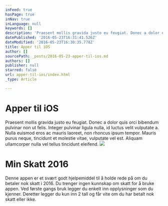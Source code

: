 ```yaml
---
inFeed: true
hasPage: true
inNav: true
inLanguage: null
keywords: []
description: 'Praesent mollis gravida justo eu feugiat. Donec a dolor quis orci bibendum pulvinar non ut felis. Integer pulvinar ligula nulla, id luctus velit vulputate a. Nulla euismod eros ac mauris laoreet, non rhoncus ipsum tempor. Mauris purus neque, tincidunt et molestie vitae, vulputate vel est. Aliquam ullamcorper nulla vel tellus tincidunt eleifend.'
datePublished: '2016-05-23T16:31:41.526Z'
dateModified: '2016-05-23T16:30:35.778Z'
title: Apper til iOS
author: []
sourcePath: _posts/2016-05-23-apper-til-ios.md
authors: []
publisher: null
starred: false
url: apper-til-ios/index.html
_type: Article

---
```

# Apper til iOS

Praesent mollis gravida justo eu feugiat. Donec a dolor quis orci bibendum pulvinar non ut felis. Integer pulvinar ligula nulla, id luctus velit vulputate a. Nulla euismod eros ac mauris laoreet, non rhoncus ipsum tempor. Mauris purus neque, tincidunt et molestie vitae, vulputate vel est. Aliquam ullamcorper nulla vel tellus tincidunt eleifend.
![](https://the-grid-user-content.s3-us-west-2.amazonaws.com/80fa57c0-760c-4e68-927b-9e4d7afc943f.jpg)

# 

# Min Skatt 2016

Denne appen er et svært godt hjelpemiddel til å holde rede på om du betaler nok skatt i 2016\. Du trenger ingen kunnskap om skatt for å bruke appen. Ved første gangs bruk legger du enkelt inn opplysninger som du kjenner. Deretter legger du kun inn 2 tall og får vite om du har betalt nok skatt eller ikke.